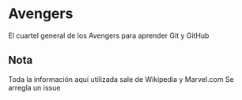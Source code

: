 # Avengers

El cuartel general de los Avengers para aprender Git y GitHub

## Nota
Toda la información aquí utilizada sale de Wikipedia y Marvel.com
Se arregla un issue
